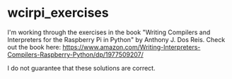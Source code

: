 # wcirpi_exercises

I'm working through the exercises in the book "Writing Compilers and Interpreters for the Raspberry Pi in Python" by Anthony J. Dos Reis. Check out the book here: https://www.amazon.com/Writing-Interpreters-Compilers-Raspberry-Python/dp/1977509207/

I do not guarantee that these solutions are correct.
